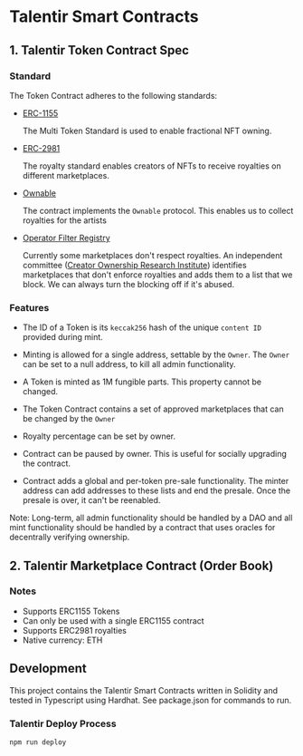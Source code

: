 # Talentir Smart Contracts

## 1. Talentir Token Contract Spec
### Standard
The Token Contract adheres to the following standards:

- [ERC-1155](https://eips.ethereum.org/EIPS/eip-1155)

  The Multi Token Standard is used to enable fractional NFT owning.
- [ERC-2981](https://eips.ethereum.org/EIPS/eip-2981)
  
  The royalty standard enables creators of NFTs to receive royalties on different marketplaces.
- [Ownable](https://github.com/OpenZeppelin/openzeppelin-contracts/blob/master/contracts/access/Ownable.sol)
  
  The contract implements the `Ownable` protocol. This enables us to collect royalties for the artists

- [Operator Filter Registry](https://github.com/ProjectOpenSea/operator-filter-registry)

  Currently some marketplaces don't respect royalties. An independent committee ([Creator Ownership Research Institute](https://corinstitute.co/)) identifies marketplaces that don't enforce royalties and adds them to a list that we block. We can always turn the blocking off if it's abused.

### Features
- The ID of a Token is its `keccak256` hash of the unique `content ID` provided during mint.

- Minting is allowed for a single address, settable by the `Owner`. The `Owner` can be set to a null address, to kill all admin functionality.

- A Token is minted as 1M fungible parts. This property cannot be changed.

- The Token Contract contains a set of approved marketplaces that can be changed by the `Owner`

- Royalty percentage can be set by owner.

- Contract can be paused by owner. This is useful for socially upgrading the contract.

- Contract adds a global and per-token pre-sale functionality. The minter address can add addresses to these lists and end the presale. Once the presale is over, it can't be reenabled.

Note: Long-term, all admin functionality should be handled by a DAO and all mint functionality should be handled by a contract that uses oracles for decentrally verifying ownership.

## 2. Talentir Marketplace Contract (Order Book)

### Notes
- Supports ERC1155 Tokens
- Can only be used with a single ERC1155 contract
- Supports ERC2981 royalties
- Native currency: ETH

## Development
This project contains the Talentir Smart Contracts written in Solidity and tested in Typescript using Hardhat.
See package.json for commands to run.

### Talentir Deploy Process
```shell
npm run deploy
```